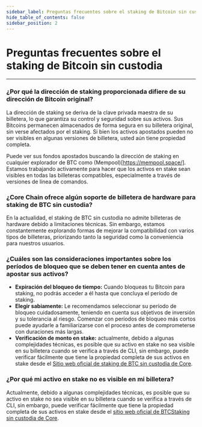 ```yaml
---
sidebar_label: Preguntas frecuentes sobre el staking de Bitcoin sin custodia
hide_table_of_contents: false
sidebar_position: 2
---
```


# Preguntas frecuentes sobre el staking de Bitcoin sin custodia

---

### ¿Por qué la dirección de staking proporcionada difiere de su dirección de Bitcoin original?

La dirección de staking se deriva de la clave privada maestra de su billetera, lo que garantiza su control y seguridad sobre sus activos. Sus Bitcoins permanecen almacenados de forma segura en su billetera original, sin verse afectados por el staking. Si bien los activos apostados pueden no ser visibles en algunas versiones de billetera, usted aún tiene propiedad completa.

Puede ver sus fondos apostados buscando la dirección de staking en cualquier explorador de BTC como (Mempool)[https://mempool.space/]. Estamos trabajando activamente para hacer que los activos en stake sean visibles en todas las billeteras compatibles, especialmente a través de versiones de línea de comandos.

### ¿Core Chain ofrece algún soporte de billetera de hardware para staking de BTC sin custodia?

En la actualidad, el staking de BTC sin custodia no admite billeteras de hardware debido a limitaciones técnicas. Sin embargo, estamos constantemente explorando formas de mejorar la compatibilidad con varios tipos de billeteras, priorizando tanto la seguridad como la conveniencia para nuestros usuarios.

### ¿Cuáles son las consideraciones importantes sobre los períodos de bloqueo que se deben tener en cuenta antes de apostar sus activos?

- **Expiración del bloqueo de tiempo:** Cuando bloqueas tu Bitcoin para staking, no podrás acceder a él hasta que concluya el período de staking.
- **Elegir sabiamente:** Le recomendamos seleccionar su período de bloqueo cuidadosamente, teniendo en cuenta sus objetivos de inversión y su tolerancia al riesgo. Comenzar con períodos de bloqueo más cortos puede ayudarle a familiarizarse con el proceso antes de comprometerse con duraciones más largas.
- **Verificación de monto en stake:** actualmente, debido a algunas complejidades técnicas, es posible que su activo en stake no sea visible en su billetera cuando se verifica a través de CLI, sin embargo, puede verificar fácilmente que tiene la propiedad completa de sus activos en stake desde el [Sitio web oficial de staking de BTC sin custodia de Core](https://stake.coredao.org/).

### ¿Por qué mi activo en stake no es visible en mi billetera?

Actualmente, debido a algunas complejidades técnicas, es posible que su activo en stake no sea visible en su billetera cuando se verifica a través de CLI, sin embargo, puede verificar fácilmente que tiene la propiedad completa de sus activos en stake desde el [sitio web oficial de BTCStaking sin custodia de Core](https://stake.coredao.org/).
